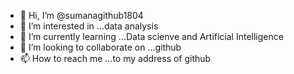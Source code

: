 - 👋 Hi, I’m @sumanagithub1804
- 👀 I’m interested in ...data analysis
- 🌱 I’m currently learning ...Data scienve and Artificial Intelligence 
- 💞️ I’m looking to collaborate on ...github
- 📫 How to reach me ...to my address of github

<!---
sumanagithub1804/sumanagithub1804 is a ✨ special ✨ repository because its `README.md` (this file) appears on your GitHub profile.
You can click the Preview link to take a look at your changes.
--->
